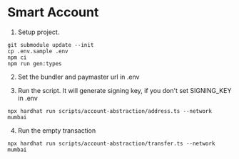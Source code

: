 # Smart Account
1. Setup project.
```shell
git submodule update --init
cp .env.sample .env
npm ci
npm run gen:types
```

2. Set the bundler and paymaster url in .env

3. Run the script. It will generate signing key, if you don't set SIGNING_KEY in .env
```shell
npx hardhat run scripts/account-abstraction/address.ts --network mumbai
```

4. Run the empty transaction
```shell
npx hardhat run scripts/account-abstraction/transfer.ts --network mumbai
```
